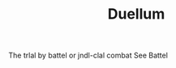 ---
title: Duellum
letter: D
permalink: "/definitions/bld-duellum.html"
body: The trlal by battel or jndl-clal combat See Battel
published_at: '2018-07-07'
source: Black's Law Dictionary 2nd Ed (1910)
layout: post
---